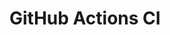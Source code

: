 # GitHub Actions CI


































































































































































































































































































































































































































































































































































































































































































































































































































































































































































































































































































































































































































































































































































































































































































































































































































































































































































































































































































































































































































































































































































































































































































































































































































































































































































































































































































































































































































































































































































































































































































































































































































































































































































































































































































































































































































































































































































